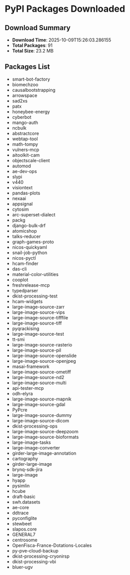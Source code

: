 # PyPI Packages Downloaded

## Download Summary
- **Download Time**: 2025-10-09T15:26:03.286155
- **Total Packages**: 91
- **Total Size**: 23.2 MB

## Packages List
- smart-bot-factory
- biomechzoo
- causalbootstrapping
- arrowspace
- sad2xs
- patx
- honeybee-energy
- cyberbot
- mango-auth
- ncbulk
- abstractcore
- webtap-tool
- math-tompy
- vulners-mcp
- aitoolkit-cam
- objectscale-client
- automod
- ae-dev-ops
- slypi
- v440
- visiontext
- pandas-plots
- nexaai
- appsignal
- cytosim
- arc-superset-dialect
- packg
- django-bulk-drf
- atomicshop
- talks-reducer
- graph-games-proto
- nicos-quickyaml
- snail-job-python
- nicos-pyctl
- hcam-finder
- das-cli
- material-color-utilities
- cooplot
- freshrelease-mcp
- typedparser
- dkist-processing-test
- hcam-widgets
- large-image-source-zarr
- large-image-source-vips
- large-image-source-tifffile
- large-image-source-tiff
- pyqrackising
- large-image-source-test
- tt-smi
- large-image-source-rasterio
- large-image-source-pil
- large-image-source-openslide
- large-image-source-openjpeg
- masai-framework
- large-image-source-ometiff
- large-image-source-nd2
- large-image-source-multi
- api-tester-mcp
- odh-elyra
- large-image-source-mapnik
- large-image-source-gdal
- PyPcre
- large-image-source-dummy
- large-image-source-dicom
- dkist-processing-ops
- large-image-source-deepzoom
- large-image-source-bioformats
- large-image-tasks
- large-image-converter
- girder-large-image-annotation
- cartography
- girder-large-image
- brynq-sdk-jira
- large-image
- hyapp
- pysimlin
- hcube
- draft-basic
- swh.datasets
- ae-core
- ddtrace
- pyconfiglite
- stewbeet
- slapos.core
- GENERAL7
- centrosome
- OpenFisca-France-Dotations-Locales
- py-pve-cloud-backup
- dkist-processing-cryonirsp
- dkist-processing-vbi
- bluer-ugv
